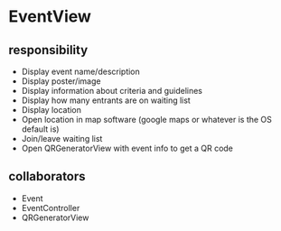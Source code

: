 # EventView
## responsibility
- Display event name/description
- Display poster/image
- Display information about criteria and guidelines
- Display how many entrants are on waiting list
- Display location
- Open location in map software (google maps or whatever is the OS default is)
- Join/leave waiting list
- Open QRGeneratorView with event info to get a QR code
## collaborators
- Event
- EventController
- QRGeneratorView